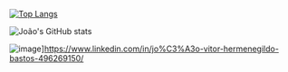 [![Top Langs](https://github-readme-stats.vercel.app/api/top-langs/?username=jooj07)](https://github.com/jooj07/github-readme-stats)

![João's GitHub stats](https://github-readme-stats.vercel.app/api?username=jooj07&show_icons=true&theme=radical)

![image](https://img.shields.io/badge/Twitter-1DA1F2?style=for-the-badge&logo=twitter&logoColor=white)]https://www.linkedin.com/in/jo%C3%A3o-vitor-hermenegildo-bastos-496269150/
